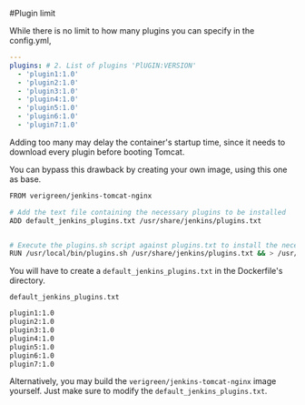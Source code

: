 #Plugin limit

While there is no limit to how many plugins you can specify in the config.yml,

```yaml
---
plugins: # 2. List of plugins 'PlUGIN:VERSION'
  - 'plugin1:1.0'
  - 'plugin2:1.0'
  - 'plugin3:1.0'
  - 'plugin4:1.0'
  - 'plugin5:1.0'
  - 'plugin6:1.0'
  - 'plugin7:1.0'
```

Adding too many may delay the container's startup time, since it needs to download every plugin before booting Tomcat.

You can bypass this drawback by creating your own image, using this one as base.

```bash
FROM verigreen/jenkins-tomcat-nginx

# Add the text file containing the necessary plugins to be installed
ADD default_jenkins_plugins.txt /usr/share/jenkins/plugins.txt


# Execute the plugins.sh script against plugins.txt to install the necessary plugins
RUN /usr/local/bin/plugins.sh /usr/share/jenkins/plugins.txt && > /usr/share/jenkins/plugins.txt
```

You will have to create a `default_jenkins_plugins.txt` in the Dockerfile's directory.

`default_jenkins_plugins.txt`
```bash
plugin1:1.0
plugin2:1.0
plugin3:1.0
plugin4:1.0
plugin5:1.0
plugin6:1.0
plugin7:1.0
```

Alternatively, you may build the `verigreen/jenkins-tomcat-nginx` image yourself. Just make sure to modify the `default_jenkins_plugins.txt`.